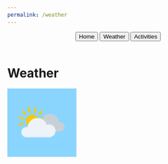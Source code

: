 ```yaml
---
permalink: /weather
---
```


<head>
    <meta charset="UTF-8">
    <meta name="viewport" content="width=device-width, initial-scale=1.0">
    <title>Weather</title>
    <link rel="icon" type="image/x-icon" href="data:,">
</head>
<body class='sandiego-background'>
    <header class="header">
        <button class="signup" onclick="goHome()" >Home</button>
        <button class="login" onclick="goWeather()">Weather</button>
        <button class="about" onclick="goActivities()">Activities</button>
    </header>
    <div id='weather-title-container'>
        <h1 class='title'>Weather</h1>
    </div>
    <div class="weather-container">
        <img src="weather/partlycloudy.png" id="weather-icon" alt="Weather Icon">
        <div id="temperature"></div>
    </div>
    <script src="http://127.0.0.1:4200/travel_project/script.js"></script>
</body>
</html>